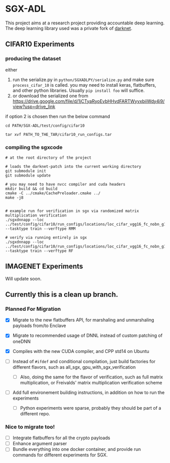 # **SGX-ADL**

This project aims at a research project providing accountable deep learning.
The deep learning library used was a private fork of [darknet](https://github.com/pjreddie/darknet.git).


## CIFAR10 Experiments
### producing the dataset
either
1. run the serialize.py in `python/SGXADLPY/serialize.py` and make sure `process_cifar_10` is called. you may need to install keras, flatbuffers, and other python libraries. Usually `pip install foo` will suffice.
2. or download the serialized one from https://drive.google.com/file/d/1jCTyaRyoEvbHHvdFARTWyvxbiiWdy4i9/view?usp=drive_link

if option 2 is chosen then run the below command
```
cd PATH/SGX-ADL/test/config/cifar10

tar xvf PATH_TO_THE_TAR/cifar10_run_configs.tar
```
### compiling the sgxcode
```
# at the root directory of the project

# loads the darknet-patch into the current working directory
git submodule init
git submodule update

# you may need to have nvcc compiler and cuda headers
mkdir build && cd build
cmake -C ../cmake/CachePreloader.cmake ../
make -j8


# example run for verification in sgx via randomized matrix multiplication verification
./sgxdnnapp --loc ../test/config/cifar10/run_configs/locations/loc_cifar_vgg16_fc_nobn_g1_e1_b128_train_integrity_0.fb --tasktype train --verftype RMM

# verify via running entirely in sgx
./sgxdnnapp --loc ../test/config/cifar10/run_configs/locations/loc_cifar_vgg16_fc_nobn_g1_e1_b128_train_integrity_0.fb --tasktype train --verftype RF
```

## IMAGENET Experiments
Will update soon.

## Currently this is a clean up branch.
### **Planned For Migration**
- [x] Migrate to the new flatbuffers API, for marshaling and unmarshaling payloads from/to Enclave
- [x] Migrate to recommended usage of DNNL instead of custom patching of oneDNN
- [x] Compiles with the new CUDA compiler, and CPP std14 on Ubuntu

- [ ] Instead of `#ifdef` and conditional compilation, just build factories for different flavors, such as all_sgx, gpu_with_sgx_verification
  - [ ] Also, doing the same for the flavor of verification, such as full matrix multiplication, or Freivalds' matrix multiplication verification scheme
- [ ] Add full environement building instructions, in addition on how to run the experiments
  - [ ] Python experiments were sparse, probably they should be part of a different repo.
### **Nice to migrate too!**
- [ ] Integrate flatbuffers for all the crypto payloads
- [ ] Enhance argument parser
- [ ] Bundle everything into one docker container, and provide run commands for different experiments for SGX.